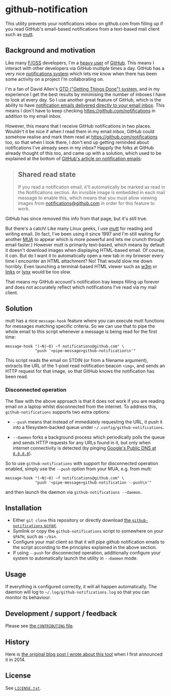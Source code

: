 github-notification
===================

This utility prevents your notifications inbox on github.com from
filling up if you read GitHub's email-based notifications from a
text-based mail client such as [mutt](http://mutt.org/).

Background and motivation
-------------------------

Like many [F/OSS](http://en.wikipedia.org/wiki/Free_and_open-source_software)
developers, I'm a [heavy user](https://github.com/aspiers)
of [GitHub](https://github.com/).  This means I interact with other
developers via GitHub multiple times a day.  GitHub has a very
nice [notifications system](https://help.github.com/articles/about-notifications/)
which lets me know when there has been some activity on a project I'm
collaborating on.

I'm a fan of David Allen's
[GTD ("Getting Things Done") system](http://gettingthingsdone.com/),
and in my experience I get the best results by minimising the number
of inboxes I have to look at every day.  So I use another great
feature of GitHub, which is the ability to have
[notification emails delivered directly to your email inbox](https://help.github.com/articles/configuring-notification-emails/).
This means I don't have to keep checking
https://github.com/notifications in addition to my email inbox.

However, this means that I receive GitHub notifications in two places.
Wouldn't it be nice if when I read them in my email inbox, GitHub
could somehow realise and mark them read at
https://github.com/notifications too, so that when I look there, I
don't end up getting reminded about notifications I've already seen in
my inbox?  Happily the folks at GitHub already thought of this too,
and came up with a solution, which used to be explained
at the bottom of
[GitHub's article on notification emails](https://help.github.com/articles/configuring-notification-emails/):

> Shared read state
> -----------------
>
> If you read a notification email, it'll automatically be marked as
> read in the Notifications section. An invisible image is embedded
> in each mail message to enable this, which means that you must
> allow viewing images from notifications@github.com in order for
> this feature to work.

GitHub has since removed this info from that page, but it's still
true.

But there's a catch!  Like many Linux geeks, I
use [mutt](http://www.mutt.org/) for reading and writing email.  (In
fact, I've been using it since 1997 and I'm still waiting for
another [MUA](http://en.wikipedia.org/wiki/Email_client) to appear
which is more powerful and lets me crunch through email faster.)
However mutt is primarily text-based, which means by default it
doesn't download images when displaying HTML-based email.  Of course,
it *can*.  But do I want it to automatically open a new tab in my
browser every time I encounter an HTML attachment?  No!  That would
slow me down horribly.  Even launching a terminal-based HTML viewer
such as [w3m](http://w3m.sourceforge.net/)
or [links](http://links.twibright.com/)
or [lynx](http://lynx.browser.org/) would be too slow.

That means my GitHub account's notification tray keeps filling up
forever and does not accurately reflect which notifications I've
read via my mail client.

Solution
--------

mutt has a nice `message-hook` feature where you can execute mutt
functions for messages matching specific criteria.  So we can use that
to pipe the whole email to this script whenever a message is being
read for the first time:

    message-hook "(~N|~O) ~f notifications@github.com" \
                 "push '<pipe-message>github-notification\n'"

This script reads the email on STDIN (or from a filename argument),
extracts the URL of the 1-pixel read notification beacon `<img>`, and
sends an HTTP request for that image, so that GitHub knows the
notification has been read.

### Disconnected operation

The flaw with the above approach is that it does not work if you are
reading email on a laptop whilst disconnected from the internet.  To
address this, `github-notifications` supports two extra options:

- `--push` means that instead of immediately requesting the URL, it
  push it into a filesystem-backed queue under
  `~/.config/github-notifications`.

- `--daemon` forks a background process which periodically polls the
  queue and sends HTTP requests for any URLs found in it, but only
  when internet connectivity is detected (by
  pinging
  [Google's Public DNS at `8.8.8.8`](https://en.wikipedia.org/wiki/Google_Public_DNS)).

So to use `github-notifications` with support for disconnected operation
enabled, simply use the `--push` option from your MUA, e.g. from mutt:

    message-hook "(~N|~O) ~f notifications@github.com" \
                 "push '<pipe-message>github-notification --push\n'"

and then launch the daemon via `github-notifications --daemon`.

Installation
------------

- Either `git clone` this repository or directly download
  [the `github-notifications` script](https://raw.githubusercontent.com/aspiers/github-notifications/master/github-notifications).
- Symlink or copy the `github-notifications` script to somewhere on
  your `$PATH`, such as `~/bin`.
- Configure your mail client so that it will pipe github notification
  emails to the script according to the principles explained in the
  above section.
- If using `--push` for disconnected operation, additionally configure
  your system to automatically launch the utility in `--daemon` mode.

Usage
-----

If everything is configured correctly, it will all happen automatically.
The daemon will log to `~/.log/github-notifications.log` so that you can
monitor its behaviour.

Development / support / feedback
--------------------------------

Please see [the `CONTRIBUTING` file](CONTRIBUTING.md).

History
-------

Here is [the original blog post I wrote about this tool](https://blog.adamspiers.org/2014/10/05/managing-your-github-notifications-inbox-with-mutt/) when I first announced it in 2014.

License
-------

See [`LICENSE.txt`](LICENSE.txt).
